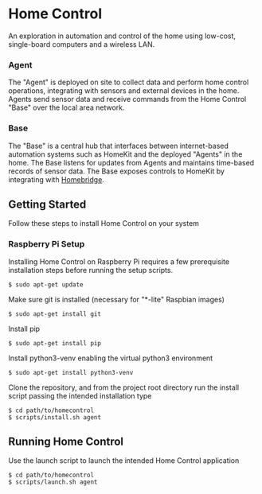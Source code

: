 # Home Control
An exploration in automation and control of the home using low-cost, single-board computers and a wireless LAN.

### Agent
The "Agent" is deployed on site to collect data and perform home control operations, integrating with sensors and external devices in the home. Agents send sensor data and receive commands from the Home Control "Base" over the local area network.

### Base
The "Base" is a central hub that interfaces between internet-based automation systems such as HomeKit and the deployed "Agents" in the home. The Base listens for updates from Agents and maintains time-based records of sensor data. The Base exposes controls to HomeKit by integrating with [Homebridge](https://homebridge.io).

## Getting Started
Follow these steps to install Home Control on your system

### Raspberry Pi Setup 
Installing Home Control on Raspberry Pi requires a few prerequisite installation steps before running the setup scripts.
```
$ sudo apt-get update
```
Make sure git is installed (necessary for "*-lite" Raspbian images)
```
$ sudo apt-get install git
```
Install pip
```
$ sudo apt-get install pip
```
Install python3-venv enabling the virtual python3 environment
```
$ sudo apt-get install python3-venv
```
Clone the repository, and from the project root directory run the install script passing the intended installation type
```
$ cd path/to/homecontrol
$ scripts/install.sh agent
```
## Running Home Control
Use the launch script to launch the intended Home Control application
```
$ cd path/to/homecontrol
$ scripts/launch.sh agent
```
